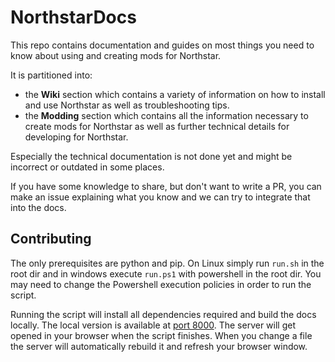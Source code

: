 NorthstarDocs
====================================

This repo contains documentation and guides on most things you need to know about using and creating mods for Northstar.

It is partitioned into:
- the **Wiki** section which contains a variety of information on how to install and use Northstar as well as troubleshooting tips.
- the **Modding** section which contains all the information necessary to create mods for Northstar as well as further technical details for developing for Northstar.

Especially the technical documentation is not done yet and might be incorrect or outdated in some places.

If you have some knowledge to share, but don't want to write a PR, you can make an issue explaining what you know and we can try to integrate that into the docs.

Contributing
------------

The only prerequisites are python and pip. On Linux simply run `run.sh` in the root dir and in windows execute `run.ps1` with powershell in the root dir. You may need to change the Powershell execution policies in order to run the script.

Running the script will install all dependencies required and build the docs locally. The local version is available at [port 8000](http://127.0.0.1:8000/). The server will get opened in your browser when the script finishes.
When you change a file the server will automatically rebuild it and refresh your browser window.
